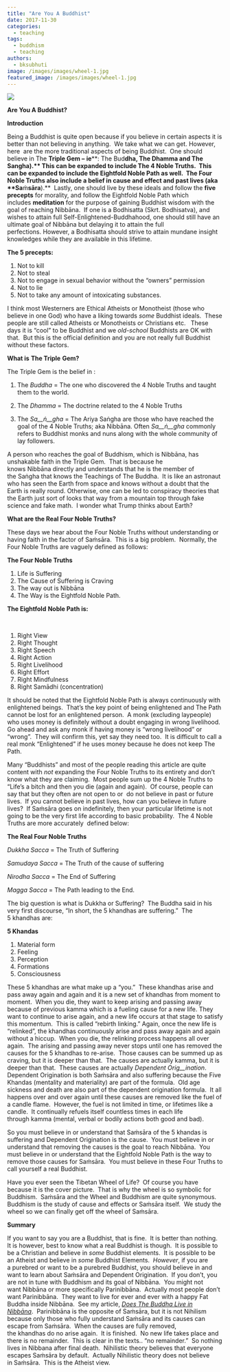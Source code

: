 ```yaml
---
title: "Are You A Buddhist"
date: 2017-11-30
categories: 
  - teaching
tags: 
  - buddhism
  - teaching
authors: 
  - bksubhuti
image: /images/images/wheel-1.jpg
featured_image: /images/images/wheel-1.jpg
---
```


[![](/images/wheel-1.jpg)](/images/2017/11/wheel-1.jpg)

**Are You A Buddhist?** 

**Introduction** 

Being a Buddhist is quite open because if you believe in certain aspects it is better than not believing in anything.  We take what we can get. However, here  are the more traditional aspects of being Buddhist.  One should believe in The **Triple Gem –** **ie****: The Bud****dha, The Dhamma and The Sangha).** This can be expanded to include **The 4 Noble Truths**.  This can be expanded to include the **Eightfold Noble Path** as well.  The Four Noble Truths also include a **belief in cause and effect and past lives (aka** **Sa****ṁ****sāra****).**  Lastly, one should live by these ideals and follow the **five precepts** for morality, and follow the Eightfold Noble Path which includes **meditation** for the purpose of gaining Buddhist wisdom with the goal of reaching Nibbāna.  If one is a Bodhisatta (Skrt. Bodhisatva), and wishes to attain full Self-Enlightened-Buddhahood, one should still have an ultimate goal of Nibbāna but delaying it to attain the full perfections. However, a Bodhisatta should strive to attain mundane insight knowledges while they are available in this lifetime.     

 

**The 5 precepts:**  

 

1. Not to kill 
2. Not to steal 
3. Not to engage in sexual behavior without the “owners” permission 
4. Not to lie 
5. Not to take any amount of intoxicating substances. 

  

I think most Westerners are Ethical Atheists or Monotheist (those who believe in one God) who have a liking towards _some_ Buddhist ideals.  These people are still called Atheists or Monotheists or Christians etc.   These days it is “cool” to be Buddhist and we _old-school_ Buddhists are OK with that.  But this is the official definition and you are not really full Buddhist without these factors. 

 

**What is** **The Triple** **Gem?** 

The Triple Gem is the belief in : 

1. The _Buddha_ = The one who discovered the 4 Noble Truths and taught them to the world. 

1. The _Dhamma_ \= The doctrine related to the 4 Noble Truths 

1. The _Sa__ṅ__gha_ = The Ariya Saṅgha are those who have reached the goal of the 4 Noble Truths; aka Nibbāna. Often _Sa__ṅ__gha_ commonly refers to Buddhist monks and nuns along with the whole community of lay followers. 

 A person who reaches the goal of Buddhism, which is Nibbāna, has unshakable faith in the Triple Gem.  That is because he knows Nibbāna directly and understands that he is the member of the Saṅgha that knows the Teachings of The Buddha.  It is like an astronaut who has seen the Earth from space and knows without a doubt that the Earth is really round. Otherwise, one can be led to conspiracy theories that the Earth just sort of looks that way from a mountain top through fake science and fake math.  I wonder what Trump thinks about Earth? 

**What are the Real Four Noble Truths?** 

These days we hear about the Four Noble Truths without understanding or having faith in the factor of Saṁsāra.  This is a big problem.  Normally, the Four Noble Truths are vaguely defined as follows: 

**The Four Noble Truths** 

1. Life is Suffering 
2. The Cause of Suffering is Craving 
3. The way out is Nibbāna 
4. The Way is the Eightfold Noble Path. 

 

**The Eightfold** **Noble Path is:** 

  

1. Right View 
2. Right Thought 
3. Right Speech 
4. Right Action 
5. Right Livelihood 
6. Right Effort 
7. Right Mindfulness
8. Right Samādhi (concentration)

It should be noted that the Eightfold Noble Path is always continuously with enlightened beings.  That’s the key point of being enlightened and The Path cannot be lost for an enlightened person.  A monk (excluding laypeople) who uses money is definitely without a doubt engaging in wrong livelihood.  Go ahead and ask any monk if having money is “wrong livelihood” or “wrong”.  They will confirm this, yet say they need too.  It is difficult to call a real monk “Enlightened” if he uses money because he does not keep The Path. 

 

Many “Buddhists” and most of the people reading this article are quite content with _not_ expanding the Four Noble Truths to its entirety and don’t know what they are claiming.  Most people sum up the 4 Noble Truths to “Life’s a bitch and then you die (again and again).  Of course, people can say that but they often are not open to or  do not believe in past or future lives.  If you cannot believe in past lives, how can you believe in future lives?  If Saṁsāra goes on indefinitely, then your particular lifetime is not going to be the very first life according to basic probability.  The 4 Noble Truths are more accurately  defined below: 

 

**The Real Four Noble Truths** 

_Dukkha Sacca_ \= The Truth of Suffering 

_Samudaya_ _Sacca_ = The Truth of the cause of suffering 

_Nirodha_ _Sacca_ \= The End of Suffering 

_Magga_ _Sacca_ \= The Path leading to the End. 

 

The big question is what is Dukkha or Suffering?  The Buddha said in his very first discourse, “In short, the 5 khandhas are suffering.”  The 5 khandhas are: 

 

**5 Khandas** 

1. Material form 
2. Feeling 
3. Perception 
4. Formations 
5. Consciousness 

 

These 5 khandhas are what make up a “you.”  These khandhas arise and pass away again and again and it is a new set of khandhas from moment to moment.  When you die, they want to keep arising and passing away because of previous kamma which is a fueling cause for a new life. They want to continue to arise again, and a new life occurs at that stage to satisfy this momentum.  This is called “rebirth linking.” Again, once the new life is “relinked”, the khandhas continuously arise and pass away again and again without a hiccup.  When you die, the relinking process happens all over again.  The arising and passing away never stops until one has removed the causes for the 5 khandhas to re-arise.  Those causes can be summed up as craving, but it is deeper than that.  The causes are actually kamma, but it is deeper than that.  These causes are actually _Dependent Orig__ination_.   Dependent Origination is both Saṁsāra and also suffering because the Five Khandas (mentality and materiality) are part of the formula.  Old age sickness and death are also part of the dependent origination formula.  It all happens over and over again until these causes are removed like the fuel of a candle flame.  However, the fuel is not limited in time, or lifetimes like a candle.  It continually refuels itself countless times in each life through kamma (mental, verbal or bodily actions both good and bad). 

 

So you must believe in or understand that Saṁsāra of the 5 khandas is suffering and Dependent Origination is the cause.  You must believe in or understand that removing the causes is the goal to reach Nibbāna.  You must believe in or understand that the Eightfold Noble Path is the way to remove those causes for Saṁsāra.  You must believe in these Four Truths to call yourself a real Buddhist.   

 

Have you ever seen the Tibetan Wheel of Life?  Of course you have because it is the cover picture.  That is why the wheel is so symbolic for Buddhism.  Saṁsāra and the Wheel and Buddhism are quite synonymous.  Buddhism is the study of cause and effects or Saṁsāra itself.  We study the wheel so we can finally get off the wheel of Saṁsāra.   

**Summary** 

If you want to say you are a Buddhist, that is fine.  It is better than nothing.  It is however, best to know what a real Buddhist is though.  It is possible to be a Christian and believe in _some_ Buddhist elements.  It is possible to be an Atheist and believe in _some_ Buddhist Elements.  _However_, if you are a purebred or want to be a purebred Buddhist, you should believe in and want to learn about Saṁsāra and Dependent Origination.  If you don’t, you are not in tune with Buddhism and its goal of Nibbāna.  You might not want Nibbāna or more specifically Parinibbāna.  Actually most people don’t want Parinibbāna.  They want to live for ever and ever with a happy Fat Buddha inside Nibbāna.  See my article, [_Does The Buddha Live in_ _Nibbāna_](https://subhuti.withmetta.net/2017/09/10/buddha-live-nibbana/).  Parinibbāna is the opposite of Saṁsāra, but it is not Nihilism because only those who fully understand Saṁsāra and its causes can escape from Saṁsāra.  When the causes are fully removed, the khandhas do no arise again.  It is finished.  No new life takes place and there is no remainder.  This is clear in the texts.. “no remainder.”  So nothing lives in Nibbana after final death.  Nihilistic theory believes that everyone escapes Saṁsāra by default.  Actually Nihilistic theory does not believe in Saṁsāra.  This is the Atheist view.